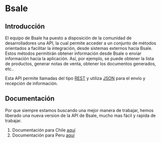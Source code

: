 # Bsale



## Introducción
El equipo de Bsale ha puesto a disposición de la comunidad de desarrolladores una API, la cual permite acceder a un conjunto de métodos orientados a facilitar la integración, desde sistemas externos hacia Bsale.
Estos métodos permitirán obtener información desde Bsale o enviar información hacia la aplicación. Así, por ejemplo, se puede obtener  la lista de productos, generar notas de venta, obtener los documentos generados, etc..

Esta API permite llamadas del tipo [REST] y utiliza [JSON] para el envío y recepción de información.

## Documentación
Por que siempre estamos buscando una mejor manera de trabajar, hemos liberado una nueva version de la API de Bsale, mucho mas fácil y rapida de trabajar.

1. Documentación para Chile [aquí](https://docs.bsale.dev/)
2. Documentación para Peru [aquí](https://docs.bsale.dev/)

[REST]:http://es.wikipedia.org/wiki/Representational_State_Transfer
[JSON]:http://www.json.org/
[Tiempo Unix]:http://es.wikipedia.org/wiki/Tiempo_Unix
